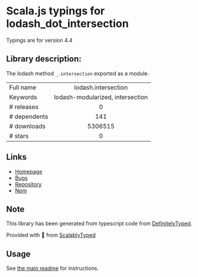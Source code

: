 
# Scala.js typings for lodash_dot_intersection

Typings are for version 4.4

## Library description:
The lodash method `_.intersection` exported as a module.

|                    |                 |
| ------------------ | :-------------: |
| Full name          | lodash.intersection |
| Keywords           | lodash-modularized, intersection |
| # releases         | 0 |
| # dependents       | 141 |
| # downloads        | 5306515 |
| # stars            | 0 |

## Links
- [Homepage](https://lodash.com/)
- [Bugs](https://github.com/lodash/lodash/issues)
- [Repository](https://github.com/lodash/lodash)
- [Npm](https://www.npmjs.com/package/lodash.intersection)
    


## Note
This library has been generated from typescript code from [DefinitelyTyped](https://definitelytyped.org).

Provided with :purple_heart: from [ScalablyTyped](https://github.com/oyvindberg/ScalablyTyped)

## Usage
See [the main readme](../../readme.md) for instructions.


